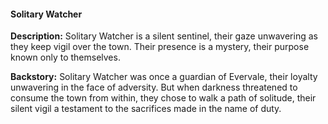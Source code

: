#### Solitary Watcher

**Description:** Solitary Watcher is a silent sentinel, their gaze unwavering as they keep vigil over the town. Their presence is a mystery, their purpose known only to themselves.

**Backstory:** Solitary Watcher was once a guardian of Evervale, their loyalty unwavering in the face of adversity. But when darkness threatened to consume the town from within, they chose to walk a path of solitude, their silent vigil a testament to the sacrifices made in the name of duty.
